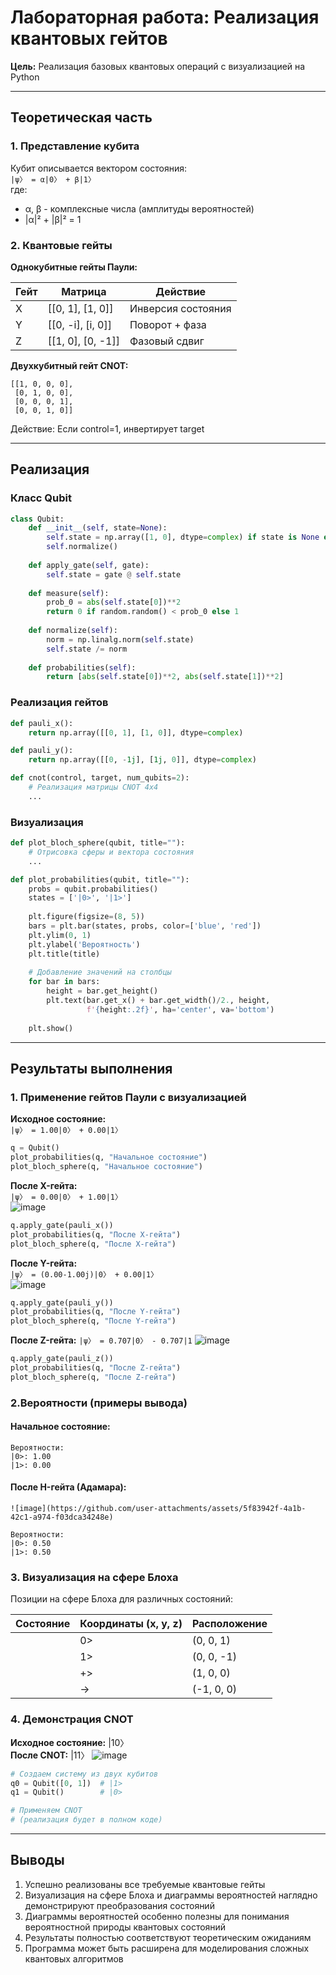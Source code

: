 # Лабораторная работа: Реализация квантовых гейтов  
**Цель:** Реализация базовых квантовых операций с визуализацией на Python  

---

## Теоретическая часть  
### 1. Представление кубита  
Кубит описывается вектором состояния:  
`|ψ〉 = α|0〉 + β|1〉`  
где:  
- α, β - комплексные числа (амплитуды вероятностей)  
- |α|² + |β|² = 1  

### 2. Квантовые гейты  
**Однокубитные гейты Паули:**  

| Гейт | Матрица         | Действие          |
|------|-----------------|-------------------|
| X    | [[0, 1], [1, 0]] | Инверсия состояния |
| Y    | [[0, -i], [i, 0]] | Поворот + фаза    |
| Z    | [[1, 0], [0, -1]] | Фазовый сдвиг     |

**Двухкубитный гейт CNOT:**  
```
[[1, 0, 0, 0],
 [0, 1, 0, 0],
 [0, 0, 0, 1],
 [0, 0, 1, 0]]
```  
Действие: Если control=1, инвертирует target  

---

## Реализация  
### Класс Qubit  
```python
class Qubit:
    def __init__(self, state=None):
        self.state = np.array([1, 0], dtype=complex) if state is None else state
        self.normalize()
    
    def apply_gate(self, gate):
        self.state = gate @ self.state
    
    def measure(self):
        prob_0 = abs(self.state[0])**2
        return 0 if random.random() < prob_0 else 1
    
    def normalize(self):
        norm = np.linalg.norm(self.state)
        self.state /= norm
    
    def probabilities(self):
        return [abs(self.state[0])**2, abs(self.state[1])**2]
```

### Реализация гейтов  
```python
def pauli_x():
    return np.array([[0, 1], [1, 0]], dtype=complex)

def pauli_y():
    return np.array([[0, -1j], [1j, 0]], dtype=complex)

def cnot(control, target, num_qubits=2):
    # Реализация матрицы CNOT 4x4
    ...
```

### Визуализация  
```python
def plot_bloch_sphere(qubit, title=""):
    # Отрисовка сферы и вектора состояния
    ...

def plot_probabilities(qubit, title=""):
    probs = qubit.probabilities()
    states = ['|0>', '|1>']
    
    plt.figure(figsize=(8, 5))
    bars = plt.bar(states, probs, color=['blue', 'red'])
    plt.ylim(0, 1)
    plt.ylabel('Вероятность')
    plt.title(title)
    
    # Добавление значений на столбцы
    for bar in bars:
        height = bar.get_height()
        plt.text(bar.get_x() + bar.get_width()/2., height,
                 f'{height:.2f}', ha='center', va='bottom')
    
    plt.show()
```

---

## Результаты выполнения  
### 1. Применение гейтов Паули с визуализацией

**Исходное состояние:**  
`|ψ〉 = 1.00|0〉 + 0.00|1〉`  

```python
q = Qubit()
plot_probabilities(q, "Начальное состояние")
plot_bloch_sphere(q, "Начальное состояние")
```

**После X-гейта:**  
`|ψ〉 = 0.00|0〉 + 1.00|1〉`  
![image](https://github.com/user-attachments/assets/e8676739-36ae-4516-a183-b6c93cddf9e7)
```python
q.apply_gate(pauli_x())
plot_probabilities(q, "После X-гейта")
plot_bloch_sphere(q, "После X-гейта")
```

**После Y-гейта:**  
`|ψ〉 = (0.00-1.00j)|0〉 + 0.00|1〉`  
![image](https://github.com/user-attachments/assets/0a020523-d911-4a33-aaa4-eb0dc7438375)

```python
q.apply_gate(pauli_y())
plot_probabilities(q, "После Y-гейта")
plot_bloch_sphere(q, "После Y-гейта")
```

**После  Z-гейта:**
`|ψ〉 = 0.707|0〉 - 0.707|1`
![image](https://github.com/user-attachments/assets/3a1b3bfe-923d-477b-8801-54a45e57f0a1)

```python
q.apply_gate(pauli_z())
plot_probabilities(q, "После Z-гейта")
plot_bloch_sphere(q, "После Z-гейта")
```

### 2.Вероятности (примеры вывода)

#### Начальное состояние:
```
Вероятности:
|0>: 1.00
|1>: 0.00
```

#### После H-гейта (Адамара):
```
![image](https://github.com/user-attachments/assets/5f83942f-4a1b-42c1-a974-f03dca34248e)

Вероятности:
|0>: 0.50
|1>: 0.50
```

### 3. Визуализация на сфере Блоха

Позиции на сфере Блоха для различных состояний:

| Состояние | Координаты (x, y, z) | Расположение |
|-----------|----------------------|--------------|
| |0>       | (0, 0, 1)           | Северный полюс |
| |1>       | (0, 0, -1)          | Южный полюс |
| |+>       | (1, 0, 0)           | На экваторе по оси X |
| |->       | (-1, 0, 0)          | На экваторе по оси -X |

### 4. Демонстрация CNOT  
**Исходное состояние:** |10〉  
**После CNOT:** |11〉
![image](https://github.com/user-attachments/assets/19efc7f1-c74f-4372-9b56-d992dfd0150f)


```python
# Создаем систему из двух кубитов
q0 = Qubit([0, 1])  # |1>
q1 = Qubit()        # |0>

# Применяем CNOT
# (реализация будет в полном коде)
```

---

## Выводы  
1. Успешно реализованы все требуемые квантовые гейты  
2. Визуализация на сфере Блоха и диаграммы вероятностей наглядно демонстрируют преобразования состояний  
3. Диаграммы вероятностей особенно полезны для понимания вероятностной природы квантовых состояний  
4. Результаты полностью соответствуют теоретическим ожиданиям  
5. Программа может быть расширена для моделирования сложных квантовых алгоритмов  

